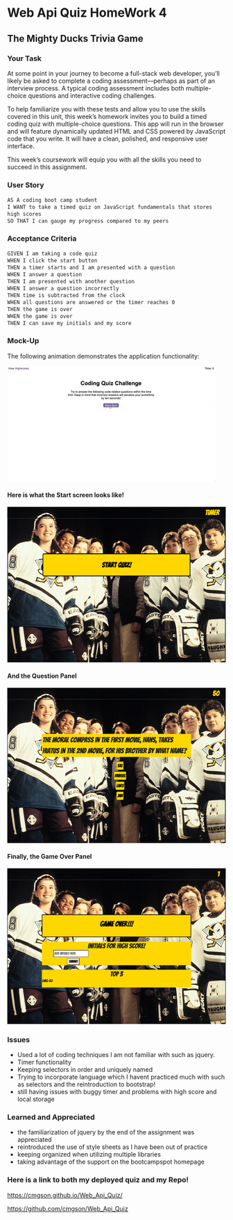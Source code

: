 # Web Api Quiz HomeWork 4 
## The Mighty Ducks Trivia Game

### Your Task
At some point in your journey to become a full-stack web developer, you’ll likely be asked to complete a coding assessment&mdash;perhaps as part of an interview process. A typical coding assessment includes both multiple-choice questions and interactive coding challenges. 

To help familiarize you with these tests and allow you to use the skills covered in this unit, this week’s homework invites you to build a timed coding quiz with multiple-choice questions. This app will run in the browser and will feature dynamically updated HTML and CSS powered by JavaScript code that you write. It will have a clean, polished, and responsive user interface. 

This week’s coursework will equip you with all the skills you need to succeed in this assignment.

### User Story
```
AS A coding boot camp student
I WANT to take a timed quiz on JavaScript fundamentals that stores high scores
SO THAT I can gauge my progress compared to my peers
```

### Acceptance Criteria

```
GIVEN I am taking a code quiz
WHEN I click the start button
THEN a timer starts and I am presented with a question
WHEN I answer a question
THEN I am presented with another question
WHEN I answer a question incorrectly
THEN time is subtracted from the clock
WHEN all questions are answered or the timer reaches 0
THEN the game is over
WHEN the game is over
THEN I can save my initials and my score
```

### Mock-Up

The following animation demonstrates the application functionality:

![A user clicks through an interactive coding quiz, then enters initials to save the high score before resetting and starting over.](04-Web-APIs/Assets/04-web-apis-homework-demo.gif)

#### Here is what the Start screen looks like!

![Start of quiz](start.png)

#### And the Question Panel

![question panel](question.png)

#### Finally, the Game Over Panel

![Game over](gameover.png)

### Issues
- Used a lot of coding techniques I am not familiar with such as jquery.
- Timer functionality
- Keeping selectors in order and uniquely named
- Trying to incorporate language which I havent practiced much with such as selectors and the reintroduction to bootstrap!
- still having issues with buggy timer and problems with high score and local storage

### Learned and Appreciated
- the familiarization of jquery by the end of the assignment was appreciated
- reintroduced the use of style sheets as I have been out of practice
- keeping organized when utilizing multiple libraries
- taking advantage of the support on the bootcampspot homepage

### Here is a link to both my deployed quiz and my Repo!

https://cmgson.github.io/Web_Api_Quiz/

https://github.com/cmgson/Web_Api_Quiz
